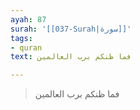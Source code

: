 ```yaml
---
ayah: 87
surah: '[[037-Surah|سورة]]'
tags:
- quran
text: فما ظنكم برب العالمين

---
```

> فما ظنكم برب العالمين
